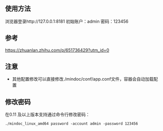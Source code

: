 ## 使用方法
浏览器登录http://127.0.0.1:8181
初始账户：admin 密码：123456

## 参考
https://zhuanlan.zhihu.com/p/651736429?utm_id=0

## 注意
- 其他配置修改可以直接修改./mindoc/conf/app.conf文件，容器会自动加载配置

## 修改密码
在0.11 及以上版本支持通过命令行修改密码：
```
./mindoc_linux_amd64 password -account admin -password 123456
```

